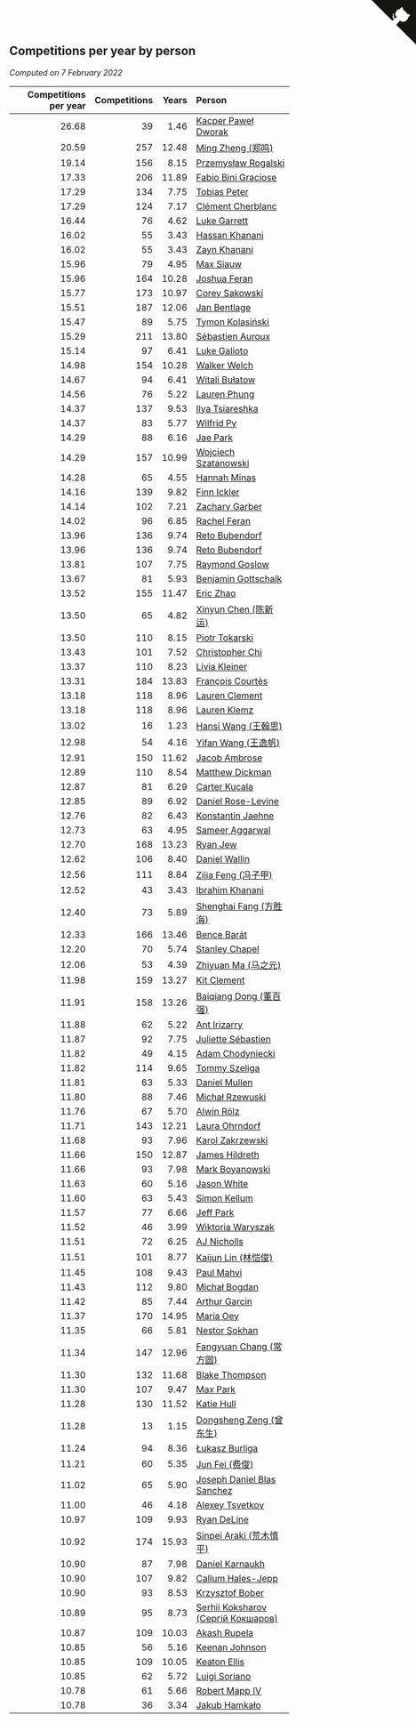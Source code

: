 ## Competitions per year by person

*Computed on  7 February 2022*

| Competitions per year | Competitions | Years | Person |
| ---: | ---: | ---: | :--- |
| 26.68 | 39 | 1.46 | [Kacper Paweł Dworak](https://www.worldcubeassociation.org/persons/2020DWOR01) |
| 20.59 | 257 | 12.48 | [Ming Zheng (郑鸣)](https://www.worldcubeassociation.org/persons/2009ZHEN11) |
| 19.14 | 156 | 8.15 | [Przemysław Rogalski](https://www.worldcubeassociation.org/persons/2013ROGA02) |
| 17.33 | 206 | 11.89 | [Fabio Bini Graciose](https://www.worldcubeassociation.org/persons/2010GRAC02) |
| 17.29 | 134 | 7.75 | [Tobias Peter](https://www.worldcubeassociation.org/persons/2014PETE03) |
| 17.29 | 124 | 7.17 | [Clément Cherblanc](https://www.worldcubeassociation.org/persons/2014CHER05) |
| 16.44 | 76 | 4.62 | [Luke Garrett](https://www.worldcubeassociation.org/persons/2017GARR05) |
| 16.02 | 55 | 3.43 | [Hassan Khanani](https://www.worldcubeassociation.org/persons/2018KHAN26) |
| 16.02 | 55 | 3.43 | [Zayn Khanani](https://www.worldcubeassociation.org/persons/2018KHAN28) |
| 15.96 | 79 | 4.95 | [Max Siauw](https://www.worldcubeassociation.org/persons/2017SIAU02) |
| 15.96 | 164 | 10.28 | [Joshua Feran](https://www.worldcubeassociation.org/persons/2011FERA01) |
| 15.77 | 173 | 10.97 | [Corey Sakowski](https://www.worldcubeassociation.org/persons/2011SAKO01) |
| 15.51 | 187 | 12.06 | [Jan Bentlage](https://www.worldcubeassociation.org/persons/2010BENT01) |
| 15.47 | 89 | 5.75 | [Tymon Kolasiński](https://www.worldcubeassociation.org/persons/2016KOLA02) |
| 15.29 | 211 | 13.80 | [Sébastien Auroux](https://www.worldcubeassociation.org/persons/2008AURO01) |
| 15.14 | 97 | 6.41 | [Luke Galioto](https://www.worldcubeassociation.org/persons/2015GALI02) |
| 14.98 | 154 | 10.28 | [Walker Welch](https://www.worldcubeassociation.org/persons/2011WELC01) |
| 14.67 | 94 | 6.41 | [Witali Bułatow](https://www.worldcubeassociation.org/persons/2015BUAT01) |
| 14.56 | 76 | 5.22 | [Lauren Phung](https://www.worldcubeassociation.org/persons/2016PHUN02) |
| 14.37 | 137 | 9.53 | [Ilya Tsiareshka](https://www.worldcubeassociation.org/persons/2012TERE01) |
| 14.37 | 83 | 5.77 | [Wilfrid Py](https://www.worldcubeassociation.org/persons/2016PYWI01) |
| 14.29 | 88 | 6.16 | [Jae Park](https://www.worldcubeassociation.org/persons/2015PARK24) |
| 14.29 | 157 | 10.99 | [Wojciech Szatanowski](https://www.worldcubeassociation.org/persons/2011SZAT01) |
| 14.28 | 65 | 4.55 | [Hannah Minas](https://www.worldcubeassociation.org/persons/2017MINA04) |
| 14.16 | 139 | 9.82 | [Finn Ickler](https://www.worldcubeassociation.org/persons/2012ICKL01) |
| 14.14 | 102 | 7.21 | [Zachary Garber](https://www.worldcubeassociation.org/persons/2014GARB01) |
| 14.02 | 96 | 6.85 | [Rachel Feran](https://www.worldcubeassociation.org/persons/2015FERA01) |
| 13.96 | 136 | 9.74 | [Reto Bubendorf](https://www.worldcubeassociation.org/persons/2012BUBE01) |
| 13.96 | 136 | 9.74 | [Reto Bubendorf](https://www.worldcubeassociation.org/persons/2012BUBE01) |
| 13.81 | 107 | 7.75 | [Raymond Goslow](https://www.worldcubeassociation.org/persons/2014GOSL01) |
| 13.67 | 81 | 5.93 | [Benjamin Gottschalk](https://www.worldcubeassociation.org/persons/2016GOTT01) |
| 13.52 | 155 | 11.47 | [Eric Zhao](https://www.worldcubeassociation.org/persons/2010ZHAO19) |
| 13.50 | 65 | 4.82 | [Xinyun Chen (陈新运)](https://www.worldcubeassociation.org/persons/2017CHEN36) |
| 13.50 | 110 | 8.15 | [Piotr Tokarski](https://www.worldcubeassociation.org/persons/2013TOKA01) |
| 13.43 | 101 | 7.52 | [Christopher Chi](https://www.worldcubeassociation.org/persons/2014CHIC01) |
| 13.37 | 110 | 8.23 | [Livia Kleiner](https://www.worldcubeassociation.org/persons/2013KLEI03) |
| 13.31 | 184 | 13.83 | [François Courtès](https://www.worldcubeassociation.org/persons/2008COUR01) |
| 13.18 | 118 | 8.96 | [Lauren Clement](https://www.worldcubeassociation.org/persons/2013KLEM01) |
| 13.18 | 118 | 8.96 | [Lauren Klemz](https://www.worldcubeassociation.org/persons/2013KLEM01) |
| 13.02 | 16 | 1.23 | [Hansi Wang (王翰思)](https://www.worldcubeassociation.org/persons/2020WANG19) |
| 12.98 | 54 | 4.16 | [Yifan Wang (王逸帆)](https://www.worldcubeassociation.org/persons/2017WANY29) |
| 12.91 | 150 | 11.62 | [Jacob Ambrose](https://www.worldcubeassociation.org/persons/2010AMBR01) |
| 12.89 | 110 | 8.54 | [Matthew Dickman](https://www.worldcubeassociation.org/persons/2013DICK01) |
| 12.87 | 81 | 6.29 | [Carter Kucala](https://www.worldcubeassociation.org/persons/2015KUCA01) |
| 12.85 | 89 | 6.92 | [Daniel Rose-Levine](https://www.worldcubeassociation.org/persons/2015ROSE01) |
| 12.76 | 82 | 6.43 | [Konstantin Jaehne](https://www.worldcubeassociation.org/persons/2015JAEH01) |
| 12.73 | 63 | 4.95 | [Sameer Aggarwal](https://www.worldcubeassociation.org/persons/2017AGGA01) |
| 12.70 | 168 | 13.23 | [Ryan Jew](https://www.worldcubeassociation.org/persons/2008JEWR01) |
| 12.62 | 106 | 8.40 | [Daniel Wallin](https://www.worldcubeassociation.org/persons/2013WALL03) |
| 12.56 | 111 | 8.84 | [Zijia Feng (冯子甲)](https://www.worldcubeassociation.org/persons/2013FENG02) |
| 12.52 | 43 | 3.43 | [Ibrahim Khanani](https://www.worldcubeassociation.org/persons/2018KHAN27) |
| 12.40 | 73 | 5.89 | [Shenghai Fang (方胜海)](https://www.worldcubeassociation.org/persons/2016FANG01) |
| 12.33 | 166 | 13.46 | [Bence Barát](https://www.worldcubeassociation.org/persons/2008BARA01) |
| 12.20 | 70 | 5.74 | [Stanley Chapel](https://www.worldcubeassociation.org/persons/2016CHAP04) |
| 12.06 | 53 | 4.39 | [Zhiyuan Ma (马之元)](https://www.worldcubeassociation.org/persons/2017MAZH04) |
| 11.98 | 159 | 13.27 | [Kit Clement](https://www.worldcubeassociation.org/persons/2008CLEM01) |
| 11.91 | 158 | 13.26 | [Baiqiang Dong (董百强)](https://www.worldcubeassociation.org/persons/2008DONG06) |
| 11.88 | 62 | 5.22 | [Ant Irizarry](https://www.worldcubeassociation.org/persons/2016IRIZ02) |
| 11.87 | 92 | 7.75 | [Juliette Sébastien](https://www.worldcubeassociation.org/persons/2014SEBA01) |
| 11.82 | 49 | 4.15 | [Adam Chodyniecki](https://www.worldcubeassociation.org/persons/2017CHOD02) |
| 11.82 | 114 | 9.65 | [Tommy Szeliga](https://www.worldcubeassociation.org/persons/2012SZEL01) |
| 11.81 | 63 | 5.33 | [Daniel Mullen](https://www.worldcubeassociation.org/persons/2016MULL04) |
| 11.80 | 88 | 7.46 | [Michał Rzewuski](https://www.worldcubeassociation.org/persons/2014RZEW01) |
| 11.76 | 67 | 5.70 | [Alwin Rölz](https://www.worldcubeassociation.org/persons/2016ROLZ01) |
| 11.71 | 143 | 12.21 | [Laura Ohrndorf](https://www.worldcubeassociation.org/persons/2009OHRN01) |
| 11.68 | 93 | 7.96 | [Karol Zakrzewski](https://www.worldcubeassociation.org/persons/2014ZAKR01) |
| 11.66 | 150 | 12.87 | [James Hildreth](https://www.worldcubeassociation.org/persons/2009HILD01) |
| 11.66 | 93 | 7.98 | [Mark Boyanowski](https://www.worldcubeassociation.org/persons/2014BOYA01) |
| 11.63 | 60 | 5.16 | [Jason White](https://www.worldcubeassociation.org/persons/2016WHIT16) |
| 11.60 | 63 | 5.43 | [Simon Kellum](https://www.worldcubeassociation.org/persons/2016KELL12) |
| 11.57 | 77 | 6.66 | [Jeff Park](https://www.worldcubeassociation.org/persons/2015PARK08) |
| 11.52 | 46 | 3.99 | [Wiktoria Waryszak](https://www.worldcubeassociation.org/persons/2018WARY01) |
| 11.51 | 72 | 6.25 | [AJ Nicholls](https://www.worldcubeassociation.org/persons/2015NICH04) |
| 11.51 | 101 | 8.77 | [Kaijun Lin (林恺俊)](https://www.worldcubeassociation.org/persons/2013LINK01) |
| 11.45 | 108 | 9.43 | [Paul Mahvi](https://www.worldcubeassociation.org/persons/2012MAHV01) |
| 11.43 | 112 | 9.80 | [Michał Bogdan](https://www.worldcubeassociation.org/persons/2012BOGD01) |
| 11.42 | 85 | 7.44 | [Arthur Garcin](https://www.worldcubeassociation.org/persons/2014GARC27) |
| 11.37 | 170 | 14.95 | [Maria Oey](https://www.worldcubeassociation.org/persons/2007OEYM01) |
| 11.35 | 66 | 5.81 | [Nestor Sokhan](https://www.worldcubeassociation.org/persons/2016SOKH01) |
| 11.34 | 147 | 12.96 | [Fangyuan Chang (常方圆)](https://www.worldcubeassociation.org/persons/2009CHAN04) |
| 11.30 | 132 | 11.68 | [Blake Thompson](https://www.worldcubeassociation.org/persons/2010THOM03) |
| 11.30 | 107 | 9.47 | [Max Park](https://www.worldcubeassociation.org/persons/2012PARK03) |
| 11.28 | 130 | 11.52 | [Katie Hull](https://www.worldcubeassociation.org/persons/2010HULL01) |
| 11.28 | 13 | 1.15 | [Dongsheng Zeng (曾东生)](https://www.worldcubeassociation.org/persons/2020ZENG03) |
| 11.24 | 94 | 8.36 | [Łukasz Burliga](https://www.worldcubeassociation.org/persons/2013BURL01) |
| 11.21 | 60 | 5.35 | [Jun Fei (费俊)](https://www.worldcubeassociation.org/persons/2016FEIJ02) |
| 11.02 | 65 | 5.90 | [Joseph Daniel Blas Sanchez](https://www.worldcubeassociation.org/persons/2016SANC08) |
| 11.00 | 46 | 4.18 | [Alexey Tsvetkov](https://www.worldcubeassociation.org/persons/2017TSVE02) |
| 10.97 | 109 | 9.93 | [Ryan DeLine](https://www.worldcubeassociation.org/persons/2012DELI01) |
| 10.92 | 174 | 15.93 | [Sinpei Araki (荒木慎平)](https://www.worldcubeassociation.org/persons/2006ARAK01) |
| 10.90 | 87 | 7.98 | [Daniel Karnaukh](https://www.worldcubeassociation.org/persons/2014KARN02) |
| 10.90 | 107 | 9.82 | [Callum Hales-Jepp](https://www.worldcubeassociation.org/persons/2012HALE01) |
| 10.90 | 93 | 8.53 | [Krzysztof Bober](https://www.worldcubeassociation.org/persons/2013BOBE01) |
| 10.89 | 95 | 8.73 | [Serhii Koksharov (Сергій Кокшаров)](https://www.worldcubeassociation.org/persons/2013KOKS01) |
| 10.87 | 109 | 10.03 | [Akash Rupela](https://www.worldcubeassociation.org/persons/2012RUPE01) |
| 10.85 | 56 | 5.16 | [Keenan Johnson](https://www.worldcubeassociation.org/persons/2016JOHN30) |
| 10.85 | 109 | 10.05 | [Keaton Ellis](https://www.worldcubeassociation.org/persons/2012ELLI01) |
| 10.85 | 62 | 5.72 | [Luigi Soriano](https://www.worldcubeassociation.org/persons/2016SORI04) |
| 10.78 | 61 | 5.66 | [Robert Mapp IV](https://www.worldcubeassociation.org/persons/2016IVRO01) |
| 10.78 | 36 | 3.34 | [Jakub Hamkało](https://www.worldcubeassociation.org/persons/2018HAMK01) |


<a href="https://github.com/jonatanklosko/wca_statistics" class="github-corner" aria-label="View source on Github"><svg width="80" height="80" viewBox="0 0 250 250" style="fill:#151513; color:#fff; position: absolute; top: 0; border: 0; right: 0;" aria-hidden="true"><path d="M0,0 L115,115 L130,115 L142,142 L250,250 L250,0 Z"></path><path d="M128.3,109.0 C113.8,99.7 119.0,89.6 119.0,89.6 C122.0,82.7 120.5,78.6 120.5,78.6 C119.2,72.0 123.4,76.3 123.4,76.3 C127.3,80.9 125.5,87.3 125.5,87.3 C122.9,97.6 130.6,101.9 134.4,103.2" fill="currentColor" style="transform-origin: 130px 106px;" class="octo-arm"></path><path d="M115.0,115.0 C114.9,115.1 118.7,116.5 119.8,115.4 L133.7,101.6 C136.9,99.2 139.9,98.4 142.2,98.6 C133.8,88.0 127.5,74.4 143.8,58.0 C148.5,53.4 154.0,51.2 159.7,51.0 C160.3,49.4 163.2,43.6 171.4,40.1 C171.4,40.1 176.1,42.5 178.8,56.2 C183.1,58.6 187.2,61.8 190.9,65.4 C194.5,69.0 197.7,73.2 200.1,77.6 C213.8,80.2 216.3,84.9 216.3,84.9 C212.7,93.1 206.9,96.0 205.4,96.6 C205.1,102.4 203.0,107.8 198.3,112.5 C181.9,128.9 168.3,122.5 157.7,114.1 C157.9,116.9 156.7,120.9 152.7,124.9 L141.0,136.5 C139.8,137.7 141.6,141.9 141.8,141.8 Z" fill="currentColor" class="octo-body"></path></svg></a><style>.github-corner:hover .octo-arm{animation:octocat-wave 560ms ease-in-out}@keyframes octocat-wave{0%,100%{transform:rotate(0)}20%,60%{transform:rotate(-25deg)}40%,80%{transform:rotate(10deg)}}@media (max-width:500px){.github-corner:hover .octo-arm{animation:none}.github-corner .octo-arm{animation:octocat-wave 560ms ease-in-out}}</style>
